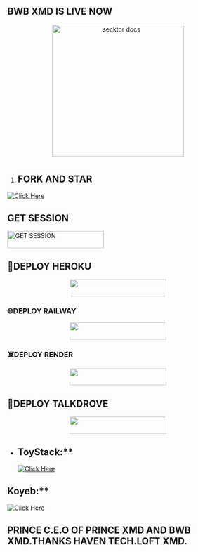 ## BWB XMD IS LIVE NOW
<p align="center">  
  <a href="https://files.catbox.moe/ygvlzy.jpg">
    <img alt="secktor docs" height="300" src="https://files.catbox.moe/ygvlzy.jpg">
    <h1 align="center"> 
    </h1>
  </a>
</p>  

1. ## FORK AND STAR
  [![Click Here](https://img.shields.io/badge/Click-Here-white.svg)](https://github.com/PRINCETECH19/BWB-XMD_/fork)



## GET SESSION

<p align="left">
  <a href="https://b-w-b-session-id.onrender.com">
    <img title="GET SESSION" src="https://img.shields.io/badge/GET SESSION-neonred?style=for-the-badge&logo=bwb" width="220" height="38.45"/>
  </a>
</p>

## 🔋DEPLOY HEROKU
<p align="center">
  <a href="https://github.com/PRINCETECH19/BWB-XMD_">
    <img src="https://img.shields.io/badge/DEPLOY HEROKU-blue?style=for-the-badge&logo=heroku&logoColor=red" width="220" height="38.45" />
  </a> 

  ### 🌐DEPLOY RAILWAY
  <p align="center">
  <a href="https://railway.com?referralCode=usJR_h">
    <img src="https://img.shields.io/badge/DEPLOY RAILWAY-railway?style=for-the-badge&logo=railway&logoColor=blue" width="220" height="38.45" />
  </a>

  ### ☠️DEPLOY RENDER
  <p align="center">
  <a href="https://render.com?referralCode=usJR_h">
    <img src="https://img.shields.io/badge/DEPLOY RENDER-render?style=for-the-badge&logo=render&logoColor=dark" width="220" height="38.45" />
  </a>
    
  ## 🔵DEPLOY TALKDROVE

  <p align="center">
  <a href="https://host.talkdrove.com/auth/signup?ref=7D90F312)">
    <img src="https://img.shields.io/badge/DEPLOY TALK DROVE-talkdrove?style=for-the-badge&logo=talkdrove&logoColor=green" width="220" height="38.45" />
  </a>

 
- ## ToyStack:**  
  [![Click Here](https://img.shields.io/badge/Click-Here-white.svg)](https://toystack.ai)

## Koyeb:**  
  [![Click Here](https://img.shields.io/badge/Click-Here-green.svg)](https://koyeb.com)

## PRINCE C.E.O OF PRINCE XMD AND BWB XMD.THANKS HAVEN TECH.LOFT XMD.
